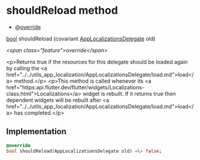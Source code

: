 


# shouldReload method







- @[override](https:api.flutter.dev/flutter/dart-core/override-constant.html)

[bool](https:api.flutter.dev/flutter/dart-core/bool-class.html) shouldReload
(covariant [AppLocalizationsDelegate](../../utils_app_localization/AppLocalizationsDelegate-class.md) old)

_\<span class="feature"\>override\</span\>_



\<p\>Returns true if the resources for this delegate should be loaded
again by calling the \<a href="../../utils_app_localization/AppLocalizationsDelegate/load.md"\>load\</a\> method.\</p\>
\<p\>This method is called whenever its \<a href="https:api.flutter.dev/flutter/widgets/Localizations-class.html"\>Localizations\</a\> widget is
rebuilt. If it returns true then dependent widgets will be rebuilt
after \<a href="../../utils_app_localization/AppLocalizationsDelegate/load.md"\>load\</a\> has completed.\</p\>



## Implementation

```dart
@override
bool shouldReload(AppLocalizationsDelegate old) =\> false;
```







